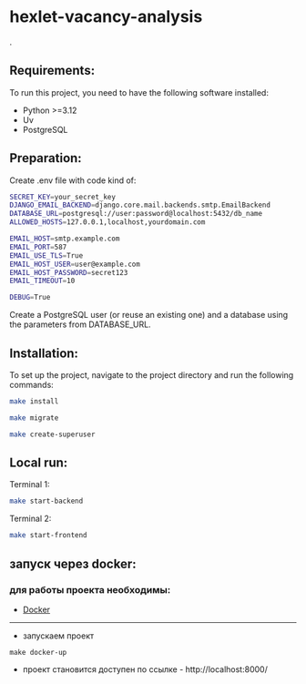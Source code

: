 # hexlet-vacancy-analysis

.

## Requirements:

To run this project, you need to have the following software installed:

- Python >=3.12
- Uv
- PostgreSQL

## Preparation:

Create .env file with code kind of:

```bash
SECRET_KEY=your_secret_key
DJANGO_EMAIL_BACKEND=django.core.mail.backends.smtp.EmailBackend
DATABASE_URL=postgresql://user:password@localhost:5432/db_name
ALLOWED_HOSTS=127.0.0.1,localhost,yourdomain.com

EMAIL_HOST=smtp.example.com
EMAIL_PORT=587
EMAIL_USE_TLS=True
EMAIL_HOST_USER=user@example.com
EMAIL_HOST_PASSWORD=secret123
EMAIL_TIMEOUT=10

DEBUG=True
```

Create a PostgreSQL user (or reuse an existing one) and a database using the parameters from DATABASE_URL.

## Installation:

To set up the project, navigate to the project directory and run the following commands:

```bash
make install
```

```bash
make migrate
```

```bash
make create-superuser
```

## Local run:

Terminal 1:

```bash
make start-backend
```

Terminal 2:

```bash
make start-frontend
```

## запуск через docker:

### для работы проекта необходимы:

- [Docker](https://docs.docker.com/get-started/get-docker/)

---

- запускаем проект

```
make docker-up
```

- проект становится доступен по ссылке - http://localhost:8000/
